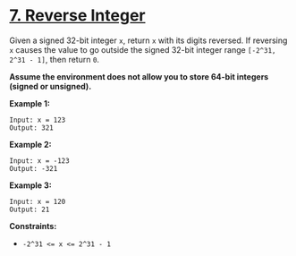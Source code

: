 # [7. Reverse Integer](https://leetcode.com/problems/reverse-integer/)

Given a signed 32-bit integer `x`, return `x` with its digits reversed. If reversing `x` causes the value to go outside the signed 32-bit integer range `[-2^31, 2^31 - 1]`, then return `0`.

**Assume the environment does not allow you to store 64-bit integers (signed or unsigned).** 

**Example 1:** 

```
Input: x = 123
Output: 321
```

**Example 2:** 

```
Input: x = -123
Output: -321
```

**Example 3:** 

```
Input: x = 120
Output: 21
```

**Constraints:** 

- `-2^31 <= x <= 2^31 - 1`
